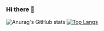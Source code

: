 ### Hi there 👋

<!--
**JunFe23/JunFe23** is a ✨ _special_ ✨ repository because its `README.md` (this file) appears on your GitHub profile.

Here are some ideas to get you started:

- 🔭 I’m currently working on ...
- 🌱 I’m currently learning ...
- 👯 I’m looking to collaborate on ...
- 🤔 I’m looking for help with ...
- 💬 Ask me about ...
- 📫 How to reach me: ...
- 😄 Pronouns: ...
- ⚡ Fun fact: ...
-->

![Anurag's GitHub stats](https://github-readme-stats.vercel.app/api?username=JunFe23&show_icons=true&theme=dracula)
[![Top Langs](https://github-readme-stats.vercel.app/api/top-langs/?username=JunFe23&theme=dracula)](https://github.com/anuraghazra/github-readme-stats)
